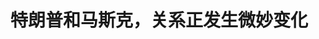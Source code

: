 <!DOCTYPE html>
<html lang="zh-CN">

<head>
    
<title>特朗普和马斯克，关系正发生微妙变化_腾讯新闻</title>
<meta name="keywords" content="马斯克,特朗普,埃隆·马斯克,美国,美国_时政,沙特阿拉伯,美国_科技,美国大选">
<meta name="description" content="种种迹象表明，特朗普和马斯克，关系正在发生微妙变化。      不是说分道扬镳，至少在公开场合，两人关系依然不错，该吃饭继续吃饭；但显然，相较于一个月前两个月前，两人关系已没那么亲密了，正渐行渐远吧....">
<meta name="author" content="腾讯网">
<meta name="copyright" content="Copyright 1998 - 2025 Tencent. All Rights Reserved">
<meta property="og:type" content="news" />

<meta property="og:title" content="特朗普和马斯克，关系正发生微妙变化_腾讯新闻" />
<meta property="og:description" content="种种迹象表明，特朗普和马斯克，关系正在发生微妙变化。      不是说分道扬镳，至少在公开场合，两人关系依然不错，该吃饭继续吃饭；但显然，相较于一个月前两个月前，两人关系已没那么亲密了，正渐行渐远吧...." />
<meta property="og:url" content="https://news.qq.com/rain/a/20250521A01PZ000" />
<meta property="og:image" content="https://inews.gtimg.com/news_ls/OI5Q1hHuXNqGJge_fchMDdCjY2LckmuZbJB315DXsl7FYAA_640330/0" />
<meta property="article:author" content="牛弹琴" />
<meta property="article:published_time" content="2025-05-21 07:53:18" />
<meta property="category" content="politics" />

<meta name="baidu-site-verification" content="jJeIJ5X7pP" />
    <meta charset="utf-8" />
<meta http-equiv="X-UA-Compatible" content="IE=Edge" />
<meta name="viewport" content="width=device-width, initial-scale=1, shrink-to-fit=no" />
<link rel="dns-prefetch" href="mat1.gtimg.com">
<link rel="dns-prefetch" href="i.news.qq.com">
<link rel="shortcut icon" href="https://mat1.gtimg.com/qqcdn/qqindex2021/favicon.ico">
<script nomodule="true" src="https://mat1.gtimg.com/qqcdn/qqindex2021/common-static/20240515201444/core3-37-1.min.js"></script>
<script>
  try {
    if (!window.IntersectionObserver) {
      var observerScript = document.createElement('script');
      observerScript.src = "https://mat1.gtimg.com/qqcdn/qqindex2021/common-static/20241024141058/intersection-observer-polyfill.js";
      document.head.appendChild(observerScript);
    }
  } catch (error) {}
</script>

<script>
  try {
    if (!Element.prototype.scrollTo) {
      var scrollScript = document.createElement('script');
      scrollScript.src = "https://mat1.gtimg.com/qqcdn/qqindex2021/common-static/20241025153001/scroll-behavior-polyfill.js";
      document.head.appendChild(scrollScript);
    }
  } catch (error) {}
</script>
<script>
  try {
    if ('scrollRestoration' in window.history) {
      window.history.scrollRestoration = 'manual';
    }
    window.isPcClient = Boolean(window.electron) && (
      window.navigator.userAgent.indexOf('pc-client') > 0 ||
      window.navigator.userAgent.indexOf('TencentNews') > 0
    );
  } catch {}
</script>
<script>
  try {
    if (window.isPcClient) {
      var bodyStyle = document.createElement('style');
      bodyStyle.innerText = 'body{ zoom: 0.95 }';
      document.head.appendChild(bodyStyle);
    }
  } catch {}
</script>
<script>
  window.DATA = {"url":"https://view.inews.qq.com/a/20250521A01PZ000","article_id":"20250521A01PZ000","article_type":"0","title":"特朗普和马斯克，关系正发生微妙变化","desc":"种种迹象表明，特朗普和马斯克，关系正在发生微妙变化。      不是说分道扬镳，至少在公开场合，两人关系依然不错，该吃饭继续吃饭；但显然，相较于一个月前两个月前，两人关系已没那么亲密了，正渐行渐远吧....","iNewsRecommendLevel":1,"abstract":"种种迹象表明，特朗普和马斯克，关系正在发生微妙变化。      不是说分道扬镳，至少在公开场合，两人关系依然不错，该吃饭继续吃饭；但显然，相较于一个月前两个月前，两人关系已没那么亲密了，正渐行渐远吧....","catalog1":"politics","ad_channel_sign":"news","introduction":"","media":"牛弹琴","media_id":"5261672","pubtime":"2025-05-21 07:53:18","comment_id":"8413522363","political":0,"cmsId":"20250521A01PZ000","cms_id":"20250521A01PZ000","closeAllAd":0,"closeAllFavorite":false,"originContent":{"directory":{"ai_list":null,"enable":2,"list":null},"key_points_show":["特朗普和马斯克之间的关系正逐渐发生变化，公开场合依然友好，但私下互动减少。","马斯克表示将减少政治捐献，可能是对特朗普阵营的退出。","特朗普在社交媒体上提到马斯克的次数大幅减少，可能因为政敌攻击、同僚妒忌和社会差评等原因。","然而，马斯克仍表示会时不时出现在白宫，本周还将与特朗普共进晚餐。","无论如何，马斯克的影响力正在下降，特朗普完成了第一波调整，未来政治格局仍充满不确定性。"],"text":"\u003cdiv class=\"rich_media_content\"\u003e\u003cp style=\"text-align: center\" data-exeditor-arbitrary-box=\"image-box\"\u003e\u003c!--IMG_0--\u003e\u003c/p\u003e\u003cp style=\"line-height: 1.75\"\u003e\u003cspan style=\"letter-spacing: 1px\"\u003e\u003cstrong\u003e\u003cspan style=\"color: rgb(171, 25, 66)\"\u003e种种迹象表明，特朗普和马斯克，关系正在发生微妙变化。\u003c/span\u003e\u003c/strong\u003e\u003c/span\u003e\u003c/p\u003e\u003cp style=\"line-height: 1.75\"\u003e\u003cspan style=\"letter-spacing: 1px\"\u003e\u003cspan style=\"color: rgb(0, 0, 0)\"\u003e不是说分道扬镳，至少在公开场合，两人关系依然不错，该吃饭继续吃饭；但显然，相较于一个月前两个月前，两人关系已没那么亲密了，正渐行渐远吧。\u003c/span\u003e\u003c/span\u003e\u003c!--MID_AD_0--\u003e\u003c!--EOP_0--\u003e\u003c/p\u003e\u003c!--MID_ARTICLE_AD_0--\u003e\u003c!--PARAGRAPH_0--\u003e\u003cp style=\"line-height: 1.75\"\u003e\u003cspan style=\"letter-spacing: 1px\"\u003e\u003cspan style=\"color: rgb(0, 0, 0)\"\u003e两个最近的小细节。\u003c/span\u003e\u003c/span\u003e\u003c/p\u003e\u003cp style=\"line-height: 1.75\"\u003e\u003cspan style=\"letter-spacing: 1px\"\u003e\u003cstrong\u003e\u003cspan style=\"color: rgb(171, 25, 66)\"\u003e第一个细节，在最近一次采访中，马斯克表示，他要减少政治捐献。\u003c/span\u003e\u003c/strong\u003e\u003c/span\u003e\u003c/p\u003e\u003cp style=\"line-height: 1.75\"\u003e\u003cspan style=\"letter-spacing: 1px\"\u003e\u003cspan style=\"color: rgb(0, 0, 0)\"\u003e要知道，作为世界首富，在2024年美国大选中，马斯克大手笔掏了近3亿美元，成为特朗普当选的头号功臣。\u003c/span\u003e\u003c/span\u003e\u003c/p\u003e\u003cp style=\"line-height: 1.75\"\u003e\u003cspan style=\"letter-spacing: 1px\"\u003e\u003cspan style=\"color: rgb(0, 0, 0)\"\u003e但现在，马斯克似乎有些倦了。\u003c/span\u003e\u003c/span\u003e\u003c/p\u003e\u003cp style=\"line-height: 1.75\"\u003e\u003cspan style=\"letter-spacing: 1px\"\u003e\u003cspan style=\"color: rgb(0, 0, 0)\"\u003e5月20日，在卡塔尔经济论坛的视频连线中，马斯克说：\u003c/span\u003e\u003cspan style=\"color: rgb(171, 25, 66)\"\u003e在政治支出上，我未来会减少做事情。\u003c/span\u003e\u003c/span\u003e\u003c/p\u003e\u003cp style=\"line-height: 1.75\"\u003e\u003cspan style=\"letter-spacing: 1px\"\u003e\u003cspan style=\"color: rgb(0, 0, 0)\"\u003e女主持问他：\u003c/span\u003e\u003cspan style=\"color: rgb(171, 25, 66)\"\u003e为什么呢？\u003c/span\u003e\u003c/span\u003e\u003c/p\u003e\u003cp style=\"line-height: 1.75\"\u003e\u003cspan style=\"letter-spacing: 1px\"\u003e\u003cspan style=\"color: rgb(0, 0, 0)\"\u003e马斯克回答：\u003c/span\u003e\u003cspan style=\"color: rgb(171, 25, 66)\"\u003e我认为我已经做得够多了\u003c/span\u003e。\u003c/span\u003e\u003c/p\u003e\u003cp style=\"line-height: 1.75\"\u003e\u003cspan style=\"letter-spacing: 1px\"\u003e\u003cspan style=\"color: rgb(0, 0, 0)\"\u003e下面哄堂大笑。\u003c/span\u003e\u003c/span\u003e\u003c/p\u003e\u003cp style=\"line-height: 1.75\"\u003e\u003cspan style=\"letter-spacing: 1px\"\u003e\u003cspan style=\"color: rgb(0, 0, 0)\"\u003e女主持继续问他：\u003c/span\u003e\u003cspan style=\"color: rgb(171, 25, 66)\"\u003e这是因为遭到反噬了吗？\u003c/span\u003e\u003c/span\u003e\u003c/p\u003e\u003cp style=\"line-height: 1.75\"\u003e\u003cspan style=\"letter-spacing: 1px\"\u003e\u003cspan style=\"color: rgb(0, 0, 0)\"\u003e马斯克回答：\u003c/span\u003e\u003cspan style=\"color: rgb(171, 25, 66)\"\u003e哦，如果我看到未来有理由进行政治支出，我就会这样做，但目前我还没找到理由……\u003c/span\u003e\u003c/span\u003e\u003c/p\u003e\u003cp style=\"line-height: 1.75\"\u003e\u003cspan style=\"letter-spacing: 1px\"\u003e\u003cspan style=\"color: rgb(0, 0, 0)\"\u003e马斯克不大想捐献了，损失最大的是谁？\u003c/span\u003e\u003c/span\u003e\u003c/p\u003e\u003cp style=\"line-height: 1.75\"\u003e\u003cspan style=\"letter-spacing: 1px\"\u003e\u003cspan style=\"color: rgb(0, 0, 0)\"\u003e特朗普阵营！\u003c/span\u003e\u003c/span\u003e\u003c/p\u003e\u003cp style=\"line-height: 1.75\"\u003e\u003cspan style=\"letter-spacing: 1px\"\u003e\u003cspan style=\"color: rgb(0, 0, 0)\"\u003eCNN的分析是，\u003c/span\u003e\u003cspan style=\"color: rgb(171, 25, 66)\"\u003e这可能表明特朗普总统最大的竞选捐助者及其政府中出现的最具争议的人物之一的撤退。\u003c/span\u003e\u003c/span\u003e\u003c/p\u003e\u003cp style=\"text-align: center\" data-exeditor-arbitrary-box=\"image-box\"\u003e\u003c!--IMG_1--\u003e\u003c/p\u003e\u003cp style=\"line-height: 1.75\"\u003e\u003cspan style=\"letter-spacing: 1px\"\u003e\u003cstrong\u003e\u003cspan style=\"color: rgb(171, 25, 66)\"\u003e第二个细节，特朗普在社交媒体上提到马斯克的次数，正在断崖式下降。\u003c/span\u003e\u003c/strong\u003e\u003c/span\u003e\u003c/p\u003e\u003cp style=\"line-height: 1.75\"\u003e\u003cspan style=\"letter-spacing: 1px\"\u003e\u003cspan style=\"color: rgb(0, 0, 0)\"\u003e毕竟，社交媒体才是特朗普的真爱，体现了他最真实的想法。\u003c/span\u003e\u003c/span\u003e\u003c/p\u003e\u003cp style=\"line-height: 1.75\"\u003e\u003cspan style=\"letter-spacing: 1px\"\u003e\u003cspan style=\"color: rgb(0, 0, 0)\"\u003e我看到，有美国媒体仔细研究了特朗普在“真相社交”上发的所有帖子，结果发现，在3月31日前，特朗普还经常性提到马斯克。\u003c/span\u003e\u003c/span\u003e\u003c/p\u003e\u003cp style=\"line-height: 1.75\"\u003e有时，一天都要提上很多次。比如，在2月17日那一周，他有11条帖子，提到了马斯克；在3月17日那一周，他提到了6次……\u003c/p\u003e\u003cp style=\"line-height: 1.75\"\u003e\u003cspan style=\"letter-spacing: 1px\"\u003e\u003cspan style=\"color: rgb(0, 0, 0)\"\u003e可见，特朗普对马斯克多倚重，多欣赏，多喜欢。\u003c/span\u003e\u003c/span\u003e\u003c/p\u003e\u003cp style=\"line-height: 1.75\"\u003e\u003cspan style=\"letter-spacing: 1px\"\u003e\u003cspan style=\"color: rgb(0, 0, 0)\"\u003e所以，也难怪，马斯克被认为是特朗普最重要的左膀右臂，影响力和重要性，甚至超过了鲁比奥等内阁重臣。\u003c/span\u003e\u003c/span\u003e\u003c/p\u003e\u003cp style=\"line-height: 1.75\"\u003e\u003cspan style=\"letter-spacing: 1px\"\u003e\u003cspan style=\"color: rgb(0, 0, 0)\"\u003e但\u003c/span\u003e\u003cspan style=\"color: rgb(171, 25, 66)\"\u003e自3月31日后，特朗普已经一个多月没在社交媒体上提马斯克了。\u003c/span\u003e\u003c/span\u003e\u003c/p\u003e\u003cp style=\"line-height: 1.75\"\u003e信号再明显不过了。\u003c/p\u003e\u003cp style=\"line-height: 1.75\"\u003e\u003cspan style=\"letter-spacing: 1px\"\u003e\u003cspan style=\"color: rgb(0, 0, 0)\"\u003e当然，前面也说了，\u003c/span\u003e\u003cstrong\u003e\u003cspan style=\"color: rgb(171, 25, 66)\"\u003e这并不表示两个人已经分道扬镳。\u003c/span\u003e\u003c/strong\u003e\u003c/span\u003e\u003c/p\u003e\u003cp style=\"line-height: 1.75\"\u003e\u003cspan style=\"letter-spacing: 1px\"\u003e\u003cspan style=\"color: rgb(0, 0, 0)\"\u003e事实上，不久前去沙特，特朗普带了一众美国商业大佬，其中就包括马斯克。\u003c/span\u003e\u003c/span\u003e\u003c/p\u003e\u003cp style=\"line-height: 1.75\"\u003e\u003cspan style=\"letter-spacing: 1px\"\u003e\u003cspan style=\"color: rgb(0, 0, 0)\"\u003e我看到，有些人就调侃，特朗普向沙特王储介绍了一位比他还要富有的人，那就是埃隆·马斯克。\u003c/span\u003e\u003c/span\u003e\u003c/p\u003e\u003cp style=\"line-height: 1.75\"\u003e在5月20日的视频采访中，马斯克也表示，他还会时不时出现在白宫，他本周还将与特朗普共进晚餐，然后和内阁部长们会面。\u003c/p\u003e\u003cp style=\"line-height: 1.75\"\u003e\u003cspan style=\"letter-spacing: 1px\"\u003e\u003cspan style=\"color: rgb(0, 0, 0)\"\u003e但一个不争的事实，他已不像特朗普刚上台时风头那么强劲，他与特朗普互动再不像以往那样频密。\u003c/span\u003e\u003c/span\u003e\u003c/p\u003e\u003cp style=\"text-align: center\" data-exeditor-arbitrary-box=\"image-box\"\u003e\u003c!--IMG_2--\u003e\u003c/p\u003e\u003cp style=\"line-height: 1.75\"\u003e\u003cspan style=\"letter-spacing: 1px\"\u003e\u003cspan style=\"color: rgb(0, 0, 0)\"\u003e为什么？\u003c/span\u003e\u003c/span\u003e\u003c/p\u003e\u003cp style=\"line-height: 1.75\"\u003e\u003cspan style=\"letter-spacing: 1px\"\u003e\u003cspan style=\"color: rgb(0, 0, 0)\"\u003e不排除几个原因吧。\u003c/span\u003e\u003c/span\u003e\u003c/p\u003e\u003cp style=\"line-height: 1.75\"\u003e\u003cspan style=\"letter-spacing: 1px\"\u003e\u003cstrong\u003e\u003cspan style=\"color: rgb(171, 25, 66)\"\u003e第一，政敌的攻击。\u003c/span\u003e\u003c/strong\u003e\u003c/span\u003e\u003c/p\u003e\u003cp style=\"line-height: 1.75\"\u003e\u003cspan style=\"letter-spacing: 1px\"\u003e\u003cspan style=\"color: rgb(0, 0, 0)\"\u003e特朗普上台后，让马斯克主导“政府效率部”，主要职责，就是节流开人动刀子。\u003c/span\u003e\u003c/span\u003e\u003c/p\u003e\u003cp style=\"line-height: 1.75\"\u003e\u003cspan style=\"letter-spacing: 1px\"\u003e\u003cspan style=\"color: rgb(0, 0, 0)\"\u003e但触动利益比触及灵魂还难，更何况砸人饭碗。马斯克也成为特朗普身边争议最大的人物，认为他实际在搞政治清洗。\u003c/span\u003e\u003c/span\u003e\u003c/p\u003e\u003cp style=\"line-height: 1.75\"\u003e\u003cspan style=\"letter-spacing: 1px\"\u003e\u003cspan style=\"color: rgb(0, 0, 0)\"\u003e他自然成为政敌的眼中钉肉中刺，必欲除之而后快。\u003c/span\u003e\u003c/span\u003e\u003c/p\u003e\u003cp style=\"line-height: 1.75\"\u003e\u003cspan style=\"letter-spacing: 1px\"\u003e\u003cstrong\u003e\u003cspan style=\"color: rgb(171, 25, 66)\"\u003e第二，同僚的妒忌。\u003c/span\u003e\u003c/strong\u003e\u003c/span\u003e\u003c/p\u003e\u003cp style=\"line-height: 1.75\"\u003e\u003cspan style=\"letter-spacing: 1px\"\u003e\u003cspan style=\"color: rgb(0, 0, 0)\"\u003e虽然都是特朗普的手下，但内阁中相当一部分部长，都不喜欢马斯克。\u003c/span\u003e\u003c/span\u003e\u003c/p\u003e\u003cp style=\"line-height: 1.75\"\u003e\u003cspan style=\"letter-spacing: 1px\"\u003e\u003cspan style=\"color: rgb(0, 0, 0)\"\u003e原因也简单，马斯克不是内阁成员，但权力却比他们还大，总对他们发号施令；节流裁员搞到他们头上，他们肯定也不爽。\u003c/span\u003e\u003c/span\u003e\u003c/p\u003e\u003cp style=\"line-height: 1.75\"\u003e\u003cspan style=\"letter-spacing: 1px\"\u003e\u003cspan style=\"color: rgb(0, 0, 0)\"\u003e财政部长贝森特，据说就跟马斯克指着鼻子互骂，场面一度相当火爆；国务卿鲁比奥，还差点和马斯克拍过桌子，很多时候有你无我有我无你。\u003c/span\u003e\u003c/span\u003e\u003c!--MID_AD_1--\u003e\u003c!--EOP_1--\u003e\u003c/p\u003e\u003c!--MID_ARTICLE_AD_1--\u003e\u003c!--PARAGRAPH_1--\u003e\u003cp style=\"line-height: 1.75\"\u003e\u003cspan style=\"letter-spacing: 1px\"\u003e\u003cspan style=\"color: rgb(0, 0, 0)\"\u003e哦，马斯克还曾痛骂特朗普的贸易顾问纳瓦罗是“一个白痴”！\u003c/span\u003e\u003c/span\u003e\u003c/p\u003e\u003cp style=\"line-height: 1.75\"\u003e\u003cspan style=\"letter-spacing: 1px\"\u003e\u003cstrong\u003e\u003cspan style=\"color: rgb(171, 25, 66)\"\u003e第三，社会有差评。\u003c/span\u003e\u003c/strong\u003e\u003c/span\u003e\u003c/p\u003e\u003cp style=\"line-height: 1.75\"\u003e\u003cspan style=\"letter-spacing: 1px\"\u003e\u003cspan style=\"color: rgb(0, 0, 0)\"\u003e被裁的人，肯定不喜欢马斯克。在政敌和同僚的引导下，对马斯克的不满，正在美国和整个西方升腾。\u003c/span\u003e\u003c/span\u003e\u003c/p\u003e\u003cp style=\"line-height: 1.75\"\u003e\u003cspan style=\"letter-spacing: 1px\"\u003e\u003cspan style=\"color: rgb(0, 0, 0)\"\u003e有民调就显示，有57%的美国民众，“在某种程度上”或“强烈”不认同马斯克在政府中的表现。\u003c/span\u003e\u003c/span\u003e\u003c/p\u003e\u003cp style=\"line-height: 1.75\"\u003e\u003c!--SECURE_LINK_BEGIN_0--\u003e特斯拉\u003c!--SECURE_LINK_END_0--\u003e股价因此大跌，甚至一些反对者到特斯拉专卖店前示威，激进的干脆直接焚烧特斯拉汽车。\u003c/p\u003e\u003cp style=\"line-height: 1.75\"\u003e\u003cspan style=\"letter-spacing: 1px\"\u003e\u003cspan style=\"color: rgb(0, 0, 0)\"\u003e虽然特朗普强烈谴责，甚至公开买了一辆\u003c/span\u003e\u003c/span\u003e特斯拉汽车表示支持。但马斯克不得不考虑自己的安危，以及自己资产的安全。\u003c/p\u003e\u003cp style=\"text-align: center\" data-exeditor-arbitrary-box=\"image-box\"\u003e\u003c!--IMG_3--\u003e\u003c/p\u003e\u003cp style=\"line-height: 1.75\"\u003e\u003cspan style=\"letter-spacing: 1px\"\u003e\u003cstrong\u003e\u003cspan style=\"color: rgb(171, 25, 66)\"\u003e第四，个性有冲突。\u003c/span\u003e\u003c/strong\u003e\u003c/span\u003e\u003c/p\u003e\u003cp style=\"line-height: 1.75\"\u003e\u003cspan style=\"letter-spacing: 1px\"\u003e\u003cspan style=\"color: rgb(0, 0, 0)\"\u003e特朗普很强势，马斯克也很强势。\u003c/span\u003e\u003c/span\u003e\u003c/p\u003e\u003cp style=\"line-height: 1.75\"\u003e\u003cspan style=\"letter-spacing: 1px\"\u003e\u003cspan style=\"color: rgb(0, 0, 0)\"\u003e有时候，强强联手，更能做一番大事；但更多时候，两个强势的人，往往会一拍两散。\u003c/span\u003e\u003c/span\u003e\u003c/p\u003e\u003cp style=\"line-height: 1.75\"\u003e\u003cspan style=\"letter-spacing: 1px\"\u003e\u003cspan style=\"color: rgb(0, 0, 0)\"\u003e事实上，美国很多人就嘲讽，马斯克才是真总统，特朗普不过是傀儡。《时代》周刊更发了一个封面，马斯克才是白宫主人。气得特朗普公开辟谣，我才是真正做主的人。\u003c/span\u003e\u003c/span\u003e\u003c!--MID_AD_2--\u003e\u003c!--EOP_2--\u003e\u003c/p\u003e\u003c!--MID_ARTICLE_AD_2--\u003e\u003c!--PARAGRAPH_2--\u003e\u003cp style=\"line-height: 1.75\"\u003e\u003cspan style=\"letter-spacing: 1px\"\u003e\u003cspan style=\"color: rgb(0, 0, 0)\"\u003e马斯克也不断澄清，\u003c/span\u003e\u003cspan style=\"color: rgb(171, 25, 66)\"\u003e“我只是一个顾问，我没有正式的权力。”\u003c/span\u003e\u003c/span\u003e\u003c/p\u003e\u003cp style=\"line-height: 1.75\"\u003e\u003cspan style=\"letter-spacing: 1px\"\u003e\u003cspan style=\"color: rgb(0, 0, 0)\"\u003e但功高震主，马斯克可能觉得，也确实该退了。\u003c/span\u003e\u003c/span\u003e\u003c/p\u003e\u003cp style=\"line-height: 1.75\"\u003e所以，他上个月就明确宣布，从5月份开始将重返公司。尽管特朗普还公开挽留，感谢马斯克的奉献和“牺牲”，你在白宫“想待多久就待多久”。\u003c!--MID_AD_3--\u003e\u003c!--EOP_3--\u003e\u003c/p\u003e\u003c!--MID_ARTICLE_AD_3--\u003e\u003c!--PARAGRAPH_3--\u003e\u003cp style=\"line-height: 1.75\"\u003e\u003cspan style=\"letter-spacing: 1px\"\u003e\u003cspan style=\"color: rgb(0, 0, 0)\"\u003e哦，之前接受特朗普儿媳妇的采访，被问到是否后悔支持特朗普时，马斯克开玩笑表示：“是的！”\u003c/span\u003e\u003c/span\u003e\u003c/p\u003e\u003cp style=\"line-height: 1.75\"\u003e\u003cspan style=\"letter-spacing: 1px\"\u003e\u003cspan style=\"color: rgb(0, 0, 0)\"\u003e然后，他迅速改口说：“我可没有。这段掐了别播……”\u003c/span\u003e\u003c/span\u003e\u003c/p\u003e\u003cp style=\"line-height: 1.75\"\u003e\u003cspan style=\"letter-spacing: 1px\"\u003e\u003cspan style=\"color: rgb(0, 0, 0)\"\u003e最后，怎么看？\u003c/span\u003e\u003c/span\u003e\u003c/p\u003e\u003cp style=\"line-height: 1.75\"\u003e\u003cspan style=\"letter-spacing: 1px\"\u003e\u003cspan style=\"color: rgb(0, 0, 0)\"\u003e还是粗浅三点吧。\u003c/span\u003e\u003c/span\u003e\u003c/p\u003e\u003cp style=\"line-height: 1.75\"\u003e\u003cspan style=\"letter-spacing: 1px\"\u003e\u003cstrong\u003e\u003cspan style=\"color: rgb(171, 25, 66)\"\u003e第一，马斯克影响力正在下降。\u003c/span\u003e\u003c/strong\u003e\u003c/span\u003e\u003c/p\u003e\u003cp style=\"line-height: 1.75\"\u003e\u003cspan style=\"letter-spacing: 1px\"\u003e\u003cspan style=\"color: rgb(0, 0, 0)\"\u003e人一走，茶就凉。不再领导“政府效率部”，不再总出现在特朗普身边，马斯克的影响力自然下降。\u003c/span\u003e\u003c/span\u003e\u003c/p\u003e\u003cp style=\"line-height: 1.75\"\u003e\u003cspan style=\"letter-spacing: 1px\"\u003e\u003cspan style=\"color: rgb(0, 0, 0)\"\u003e对马斯克本人来说，这未必是坏事；但对美国政坛平衡来说，未必是好事。\u003c/span\u003e\u003c/span\u003e\u003c/p\u003e\u003cp style=\"line-height: 1.75\"\u003e\u003cspan style=\"letter-spacing: 1px\"\u003e\u003cspan style=\"color: rgb(0, 0, 0)\"\u003e毕竟，马斯克是一个成功的创业者和商人，他的不少观点，比如对关税的不同看法，还是很有远见的。\u003c/span\u003e\u003c/span\u003e\u003c/p\u003e\u003cp style=\"line-height: 1.75\"\u003e\u003cspan style=\"letter-spacing: 1px\"\u003e\u003cstrong\u003e\u003cspan style=\"color: rgb(171, 25, 66)\"\u003e第二，马斯克也算见好就收。\u003c/span\u003e\u003c/strong\u003e\u003c/span\u003e\u003c/p\u003e\u003cp style=\"line-height: 1.75\"\u003e\u003cspan style=\"letter-spacing: 1px\"\u003e\u003cspan style=\"color: rgb(0, 0, 0)\"\u003e越呆下去，他受到的攻击肯定会越多，损失会越大，甚至他本人的生命，都可能没法保证。\u003c/span\u003e\u003c/span\u003e\u003c/p\u003e\u003cp style=\"line-height: 1.75\"\u003e\u003cspan style=\"letter-spacing: 1px\"\u003e\u003cspan style=\"color: rgb(0, 0, 0)\"\u003e还是这样急流勇退得好，何必蹚政治那碗浑水！\u003c/span\u003e\u003c/span\u003e\u003c/p\u003e\u003cp style=\"line-height: 1.75\"\u003e\u003cspan style=\"letter-spacing: 1px\"\u003e\u003cspan style=\"color: rgb(0, 0, 0)\"\u003e但毕竟砸了那么多饭碗，马斯克真能平安降落吗？在几乎人人都有枪的美国，真还不好说。\u003c/span\u003e\u003c/span\u003e\u003c/p\u003e\u003cp style=\"line-height: 1.75\"\u003e\u003cspan style=\"letter-spacing: 1px\"\u003e\u003cspan style=\"color: rgb(0, 0, 0)\"\u003e马斯克还是要小心啊。\u003c/span\u003e\u003c/span\u003e\u003c/p\u003e\u003cp style=\"text-align: center\" data-exeditor-arbitrary-box=\"image-box\"\u003e\u003c!--IMG_4--\u003e\u003c/p\u003e\u003cp style=\"line-height: 1.75\"\u003e\u003cspan style=\"letter-spacing: 1px\"\u003e\u003cstrong\u003e\u003cspan style=\"color: rgb(171, 25, 66)\"\u003e第三，特朗普完成了第一波调整。\u003c/span\u003e\u003c/strong\u003e\u003c/span\u003e\u003c/p\u003e\u003cp style=\"line-height: 1.75\"\u003e\u003cspan style=\"letter-spacing: 1px\"\u003e\u003cspan style=\"color: rgb(0, 0, 0)\"\u003e权倾朝野的马斯克，逐渐淡出了政坛；左膀右臂的国安顾问华尔兹，被发配到联合国当大使；还有不少自己任命的官员，已被特朗普炒了鱿鱼。\u003c/span\u003e\u003c/span\u003e\u003c!--MID_AD_4--\u003e\u003c!--EOP_4--\u003e\u003c/p\u003e\u003c!--MID_ARTICLE_AD_4--\u003e\u003c!--PARAGRAPH_4--\u003e\u003cp style=\"line-height: 1.75\"\u003e\u003cspan style=\"letter-spacing: 1px\"\u003e\u003cspan style=\"color: rgb(0, 0, 0)\"\u003e从特朗普以往表现看，这还只是第一波。\u003c/span\u003e\u003c/span\u003e\u003c/p\u003e\u003cp style=\"line-height: 1.75\"\u003e\u003cspan style=\"letter-spacing: 1px\"\u003e\u003cspan style=\"color: rgb(0, 0, 0)\"\u003e别忘了，特朗普1.0时期，内阁部长走马宫灯换，国务卿至少换了两个，国防部长更换了有5个，最后，副总统彭斯都跟他分道扬镳了。\u003c/span\u003e\u003c/span\u003e\u003c/p\u003e\u003cp style=\"line-height: 1.75\"\u003e\u003cspan style=\"letter-spacing: 1px\"\u003e\u003cspan style=\"color: rgb(0, 0, 0)\"\u003e马斯克身影逐渐淡去，鲁比奥、万斯等等，就一定能笑到最后？\u003c/span\u003e\u003c/span\u003e\u003c/p\u003e\u003cp style=\"line-height: 1.75\"\u003e\u003cspan style=\"letter-spacing: 1px\"\u003e\u003cspan style=\"color: rgb(0, 0, 0)\"\u003e别忘了，特朗普唯一能最确定的，就是他的不确定性。\u003c/span\u003e\u003c/span\u003e\u003c/p\u003e\u003cp style=\"line-height: 1.75\"\u003e\u003cspan style=\"letter-spacing: 1px\"\u003e\u003cspan style=\"color: rgb(171, 25, 66)\"\u003e这个世界，有些人走着走着就散了，不是你不珍惜，这就是冥冥中的安排；有些事\u003c/span\u003e\u003ci\u003e\u003cspan style=\"color: rgb(171, 25, 66)\"\u003e看着看着就淡了，\u003c/span\u003e\u003c/i\u003e\u003cspan style=\"color: rgb(171, 25, 66)\"\u003e不是你不在乎，而是岁月已经开始散场。\u003c/span\u003e\u003c/span\u003e\u003c/p\u003e\u003cp style=\"line-height: 1.75\"\u003e\u003cspan style=\"letter-spacing: 1px\"\u003e\u003cspan style=\"color: rgb(171, 25, 66)\"\u003e你看他起高楼，你看他宴宾客，你看他楼塌了。\u003c/span\u003e\u003c/span\u003e\u003c/p\u003e\u003cp\u003e\u003c/p\u003e\u003cdiv powered-by=\"qqnews_ex-editor\"\u003e\u003c/div\u003e\u003cstyle\u003e.rich_media_content{--news-tabel-th-night-color: #444444;--news-font-day-color: #333;--news-font-night-color: #d9d9d9;--news-bottom-distance: 22px}.rich_media_content p:not([data-exeditor-arbitrary-box=image-box]){letter-spacing:.5px;line-height:30px;margin-bottom:var(--news-bottom-distance);word-wrap:break-word}.rich_media_content{color:var(--news-font-day-color);font-size:18px}@media(prefers-color-scheme:dark){body:not([data-weui-theme=light]):not([dark-mode-disable=true]) .rich_media_content p:not([data-exeditor-arbitrary-box=image-box]){letter-spacing:.5px;line-height:30px;margin-bottom:var(--news-bottom-distance);word-wrap:break-word}body:not([data-weui-theme=light]):not([dark-mode-disable=true]) .rich_media_content{color:var(--news-font-night-color)}}.data_color_scheme_dark .rich_media_content p:not([data-exeditor-arbitrary-box=image-box]){letter-spacing:.5px;line-height:30px;margin-bottom:var(--news-bottom-distance);word-wrap:break-word}.data_color_scheme_dark .rich_media_content{color:var(--news-font-night-color)}.data_color_scheme_dark .rich_media_content{font-size:18px}.rich_media_content p[data-exeditor-arbitrary-box=image-box]{margin-bottom:11px}.rich_media_content\u003ediv:not(.qnt-video),.rich_media_content\u003esection{margin-bottom:var(--news-bottom-distance)}.rich_media_content hr{margin-bottom:var(--news-bottom-distance)}.rich_media_content .link_list{margin:0;margin-top:20px;min-height:0!important}.rich_media_content blockquote{background:#f9f9f9;border-left:6px solid #ccc;margin:1.5em 10px;padding:.5em 10px}.rich_media_content blockquote p{margin-bottom:0!important}.data_color_scheme_dark .rich_media_content blockquote{background:#323232}@media(prefers-color-scheme:dark){body:not([data-weui-theme=light]):not([dark-mode-disable=true]) .rich_media_content blockquote{background:#323232}}.rich_media_content ol[data-ex-list]{--ol-start: 1;--ol-list-style-type: decimal;list-style-type:none;counter-reset:olCounter calc(var(--ol-start,1) - 1);position:relative}.rich_media_content ol[data-ex-list]\u003eli\u003e:first-child::before{content:counter(olCounter,var(--ol-list-style-type)) '. ';counter-increment:olCounter;font-variant-numeric:tabular-nums;display:inline-block}.rich_media_content ul[data-ex-list]{--ul-list-style-type: circle;list-style-type:none;position:relative}.rich_media_content ul[data-ex-list].nonUnicode-list-style-type\u003eli\u003e:first-child::before{content:var(--ul-list-style-type) ' ';font-variant-numeric:tabular-nums;display:inline-block;transform:scale(0.5)}.rich_media_content ul[data-ex-list].unicode-list-style-type\u003eli\u003e:first-child::before{content:var(--ul-list-style-type) ' ';font-variant-numeric:tabular-nums;display:inline-block;transform:scale(0.8)}.rich_media_content ol:not([data-ex-list]){padding-left:revert}.rich_media_content ul:not([data-ex-list]){padding-left:revert}.rich_media_content table{display:table;border-collapse:collapse;margin-bottom:var(--news-bottom-distance)}.rich_media_content table th,.rich_media_content table td{word-wrap:break-word;border:1px solid #ddd;white-space:nowrap;padding:2px 5px}.rich_media_content table th{font-weight:700;background-color:#f0f0f0;text-align:left}.rich_media_content table p{margin-bottom:0!important}.data_color_scheme_dark .rich_media_content table th{background:var(--news-tabel-th-night-color)}@media(prefers-color-scheme:dark){body:not([data-weui-theme=light]):not([dark-mode-disable=true]) .rich_media_content table th{background:var(--news-tabel-th-night-color)}}.rich_media_content .qqnews_image_desc,.rich_media_content p[type=om-image-desc]{line-height:20px!important;text-align:center!important;font-size:14px!important;color:#666!important}.rich_media_content div[data-exeditor-arbitrary-box=wrap]:not([data-exeditor-arbitrary-box-special-style]){max-width:100%}.rich_media_content .qqnews-content{--wmfont: 0;--wmcolor: transparent;font-size:var(--wmfont);color:var(--wmcolor);line-height:var(--wmfont)!important;margin-bottom:var(--wmfont)!important}.rich_media_content .qqnews_sign_emphasis{background:#f7f7f7}.rich_media_content .qqnews_sign_emphasis ol{word-wrap:break-word;border:none;color:#5c5c5c;line-height:28px;list-style:none;margin:14px 0 6px;padding:16px 15px 4px}.rich_media_content .qqnews_sign_emphasis p{margin-bottom:12px!important}.rich_media_content .qqnews_sign_emphasis ol\u003eli\u003ep{padding-left:30px}.rich_media_content .qqnews_sign_emphasis ol\u003eli{list-style:none}.rich_media_content .qqnews_sign_emphasis ol\u003eli\u003ep:first-child::before{margin-left:-30px;content:counter(olCounter,decimal) ''!important;counter-increment:olCounter!important;font-variant-numeric:tabular-nums!important;background:#37f;border-radius:2px;color:#fff;font-size:15px;font-style:normal;text-align:center;line-height:18px;width:18px;height:18px;margin-right:12px;position:relative;top:-1px}.data_color_scheme_dark .rich_media_content .qqnews_sign_emphasis{background:#262626}.data_color_scheme_dark .rich_media_content .qqnews_sign_emphasis ol\u003eli\u003ep{color:#a9a9a9}@media(prefers-color-scheme:dark){body:not([data-weui-theme=light]):not([dark-mode-disable=true]) .rich_media_content .qqnews_sign_emphasis{background:#262626}body:not([data-weui-theme=light]):not([dark-mode-disable=true]) .rich_media_content .qqnews_sign_emphasis ol\u003eli\u003ep{color:#a9a9a9}}.rich_media_content h1,.rich_media_content h2,.rich_media_content h3,.rich_media_content h4,.rich_media_content h5,.rich_media_content h6{margin-bottom:var(--news-bottom-distance);font-weight:700}.rich_media_content h1{font-size:20px}.rich_media_content h2,.rich_media_content h3{font-size:19px}.rich_media_content h4,.rich_media_content h5,.rich_media_content h6{font-size:18px}.rich_media_content li:empty{display:none}.rich_media_content ul,.rich_media_content ol{margin-bottom:var(--news-bottom-distance)}.rich_media_content div\u003ep:only-child{margin-bottom:0!important}.rich_media_content .cms-cke-widget-title-wrap p{margin-bottom:0!important}\u003c/style\u003e\u003c/div\u003e","version":"v2"},"originAttribute":{"IMG_0":{"bigOrigUrl":"https://inews.gtimg.com/news_bt/OdMak-9CCFxLEakdRMA56EGdepKCVjgA_jnOXBz-Qq48AAA/0","compressUrl":"https://inews.gtimg.com/news_bt/OdMak-9CCFxLEakdRMA56EGdepKCVjgA_jnOXBz-Qq48AAA/641","desc":"","fullPic":"1","height":361,"imgurl0":"https://inews.gtimg.com/news_bt/OdMak-9CCFxLEakdRMA56EGdepKCVjgA_jnOXBz-Qq48AAA/0","imgurl1000":"https://inews.gtimg.com/news_bt/OdMak-9CCFxLEakdRMA56EGdepKCVjgA_jnOXBz-Qq48AAA/1000","islong":0,"origUrl":"https://inews.gtimg.com/news_bt/OdMak-9CCFxLEakdRMA56EGdepKCVjgA_jnOXBz-Qq48AAA/641","size":59,"style":"display: inline-block; max-width: 100%; width: 1080px","thumb":"https://inews.gtimg.com/news_bt/OdMak-9CCFxLEakdRMA56EGdepKCVjgA_jnOXBz-Qq48AAA_181x181s/0","url":"https://inews.gtimg.com/news_bt/OdMak-9CCFxLEakdRMA56EGdepKCVjgA_jnOXBz-Qq48AAA/641","width":641},"IMG_1":{"bigOrigUrl":"https://inews.gtimg.com/news_bt/OhdeEmUa-_D0AZ9EhNC1rTueXST7ThMLN0NlQnam_7NpEAA/0","compressUrl":"https://inews.gtimg.com/news_bt/OhdeEmUa-_D0AZ9EhNC1rTueXST7ThMLN0NlQnam_7NpEAA/641","desc":"","fullPic":"1","height":746,"imgurl0":"https://inews.gtimg.com/news_bt/OhdeEmUa-_D0AZ9EhNC1rTueXST7ThMLN0NlQnam_7NpEAA/0","imgurl1000":"https://inews.gtimg.com/news_bt/OhdeEmUa-_D0AZ9EhNC1rTueXST7ThMLN0NlQnam_7NpEAA/1000","islong":0,"origUrl":"https://inews.gtimg.com/news_bt/OhdeEmUa-_D0AZ9EhNC1rTueXST7ThMLN0NlQnam_7NpEAA/641","size":263,"style":"display: inline-block; max-width: 100%; width: 1128px","thumb":"https://inews.gtimg.com/news_bt/OhdeEmUa-_D0AZ9EhNC1rTueXST7ThMLN0NlQnam_7NpEAA_181x181s/0","url":"https://inews.gtimg.com/news_bt/OhdeEmUa-_D0AZ9EhNC1rTueXST7ThMLN0NlQnam_7NpEAA/641","width":641},"IMG_2":{"bigOrigUrl":"https://inews.gtimg.com/news_bt/OLDwbEEKz_f46Fc_T5IrmDl6G_hJhpKkYSTJCyhKxO6yUAA/0","compressUrl":"https://inews.gtimg.com/news_bt/OLDwbEEKz_f46Fc_T5IrmDl6G_hJhpKkYSTJCyhKxO6yUAA/641","desc":"","fullPic":"1","height":427,"imgurl0":"https://inews.gtimg.com/news_bt/OLDwbEEKz_f46Fc_T5IrmDl6G_hJhpKkYSTJCyhKxO6yUAA/0","imgurl1000":"https://inews.gtimg.com/news_bt/OLDwbEEKz_f46Fc_T5IrmDl6G_hJhpKkYSTJCyhKxO6yUAA/1000","islong":0,"origUrl":"https://inews.gtimg.com/news_bt/OLDwbEEKz_f46Fc_T5IrmDl6G_hJhpKkYSTJCyhKxO6yUAA/641","size":122,"style":"display: inline-block; max-width: 100%; width: 1080px","thumb":"https://inews.gtimg.com/news_bt/OLDwbEEKz_f46Fc_T5IrmDl6G_hJhpKkYSTJCyhKxO6yUAA_181x181s/0","url":"https://inews.gtimg.com/news_bt/OLDwbEEKz_f46Fc_T5IrmDl6G_hJhpKkYSTJCyhKxO6yUAA/641","width":641},"IMG_3":{"bigOrigUrl":"https://inews.gtimg.com/news_bt/Ow_YxHRn_8ppmarWbnx9XeIfhhgxt71DjqWMmynSKnnL8AA/0","compressUrl":"https://inews.gtimg.com/news_bt/Ow_YxHRn_8ppmarWbnx9XeIfhhgxt71DjqWMmynSKnnL8AA/641","desc":"","fullPic":"1","height":855,"imgurl0":"https://inews.gtimg.com/news_bt/Ow_YxHRn_8ppmarWbnx9XeIfhhgxt71DjqWMmynSKnnL8AA/0","imgurl1000":"https://inews.gtimg.com/news_bt/Ow_YxHRn_8ppmarWbnx9XeIfhhgxt71DjqWMmynSKnnL8AA/1000","islong":0,"origUrl":"https://inews.gtimg.com/news_bt/Ow_YxHRn_8ppmarWbnx9XeIfhhgxt71DjqWMmynSKnnL8AA/641","size":84,"style":"display: inline-block; max-width: 100%; width: 980px","thumb":"https://inews.gtimg.com/news_bt/Ow_YxHRn_8ppmarWbnx9XeIfhhgxt71DjqWMmynSKnnL8AA_181x181s/0","url":"https://inews.gtimg.com/news_bt/Ow_YxHRn_8ppmarWbnx9XeIfhhgxt71DjqWMmynSKnnL8AA/641","width":641},"IMG_4":{"bigOrigUrl":"https://inews.gtimg.com/news_bt/OBNcGOpziMk5CJM5JloCEC5UclEVcgHwHXXlUneBX6GS4AA/0","compressUrl":"https://inews.gtimg.com/news_bt/OBNcGOpziMk5CJM5JloCEC5UclEVcgHwHXXlUneBX6GS4AA/641","desc":"","fullPic":"1","height":481,"imgurl0":"https://inews.gtimg.com/news_bt/OBNcGOpziMk5CJM5JloCEC5UclEVcgHwHXXlUneBX6GS4AA/0","imgurl1000":"https://inews.gtimg.com/news_bt/OBNcGOpziMk5CJM5JloCEC5UclEVcgHwHXXlUneBX6GS4AA/1000","islong":0,"origUrl":"https://inews.gtimg.com/news_bt/OBNcGOpziMk5CJM5JloCEC5UclEVcgHwHXXlUneBX6GS4AA/641","size":68,"style":"display: inline-block; max-width: 100%; width: 1080px","thumb":"https://inews.gtimg.com/news_bt/OBNcGOpziMk5CJM5JloCEC5UclEVcgHwHXXlUneBX6GS4AA_181x181s/0","url":"https://inews.gtimg.com/news_bt/OBNcGOpziMk5CJM5JloCEC5UclEVcgHwHXXlUneBX6GS4AA/641","width":641}},"selfDeclare":{},"userAddress":"北京","card":{"chlid":"5261672","chlname":"牛弹琴","desc":"睿智风趣地解读国际风云、财经大事，传播正能量","icon":"http://inews.gtimg.com/newsapp_ls/0/479721430_200200/0","msgEntry":1,"uin":"ec84d1fcac1ee6dd92bc1b0fde2ae4f35c","update_frequency":"0","vip_desc":"资深媒体人","vip_icon_night":"http://inews.gtimg.com/newsapp_ls/0/14876049528/0","vip_place":"left","vip_type":"30013","vip_icon":"http://inews.gtimg.com/newsapp_ls/0/14876049251/0","vip_type_new":"30013","suid":"8QMa1npV6IYZvzY=","liveInfo":{},"cpLevel":1},"interationCount":{"like":16,"collect":0,"share":5},"payment_info":{"is_free_to_read":0,"need_pay":0,"pay_type":"","text_free_percent":0},"article_is_pay":false,"payment_column_info_v1":{"is_column_pay":false,"read_count_all":0},"tag_info_item":null,"contentWordsNum":2016,"extraProperty":{"FeedbackDetailDisableInsert":0,"zanSkinType":""},"relateWelfare":{},"aiSwitch":true,"isOversize":false,"videoArr":[]};
</script>
<script>
  window.channelInfo = {"channelConfig":{"channelNav":[{"_auto_id":"1","active_alien_img":"","alien_img":"","channel_id":"news_news_home","is_local":"0","link":"https://www.qq.com","name_cn":"首页","name_en":"home"},{"_auto_id":"2","active_alien_img":"","alien_img":"","channel_id":"news_news_top","is_local":"0","link":"","name_cn":"要闻","name_en":"news"},{"_auto_id":"4","active_alien_img":"","alien_img":"","channel_id":"news_news_bj","is_local":"1","link":"","name_cn":"北京","name_en":"bj"},{"_auto_id":"5","active_alien_img":"","alien_img":"","channel_id":"news_news_finance","is_local":"0","link":"","name_cn":"财经","name_en":"finance"},{"_auto_id":"6","active_alien_img":"","alien_img":"","channel_id":"news_news_tech","is_local":"0","link":"","name_cn":"科技","name_en":"tech"},{"_auto_id":"7","active_alien_img":"","alien_img":"","channel_id":"tv","is_local":"0","link":"https://v.qq.com/channel/tv/?ptag=qqnews","name_cn":"电视剧","name_en":"tv"},{"_auto_id":"8","active_alien_img":"","alien_img":"","channel_id":"news_news_qa","is_local":"0","link":"","name_cn":"热问","name_en":"qa"},{"_auto_id":"9","active_alien_img":"","alien_img":"","channel_id":"news_news_ent","is_local":"0","link":"","name_cn":"娱乐","name_en":"ent"},{"_auto_id":"10","active_alien_img":"","alien_img":"","channel_id":"variety","is_local":"0","link":"https://v.qq.com/channel/variety/?ptag=qqnews","name_cn":"综艺","name_en":"variety"},{"_auto_id":"11","active_alien_img":"","alien_img":"","channel_id":"news_news_sports","is_local":"0","link":"","name_cn":"体育","name_en":"sports"},{"_auto_id":"13","active_alien_img":"","alien_img":"","channel_id":"news_news_nba","is_local":"0","link":"","name_cn":"NBA","name_en":"nba"},{"_auto_id":"14","active_alien_img":"","alien_img":"","channel_id":"news_news_world","is_local":"0","link":"","name_cn":"国际","name_en":"world"},{"_auto_id":"15","active_alien_img":"","alien_img":"","channel_id":"news_news_mil","is_local":"0","link":"","name_cn":"军事","name_en":"milite"},{"_auto_id":"16","active_alien_img":"","alien_img":"","channel_id":"news_news_auto","is_local":"0","link":"","name_cn":"汽车","name_en":"auto"},{"_auto_id":"17","active_alien_img":"","alien_img":"","channel_id":"news_news_house","is_local":"0","link":"","name_cn":"房产","name_en":"house"},{"_auto_id":"18","active_alien_img":"","alien_img":"","channel_id":"news_news_edu","is_local":"0","link":"","name_cn":"教育","name_en":"edu"},{"_auto_id":"19","active_alien_img":"","alien_img":"","channel_id":"news_news_antip","is_local":"0","link":"","name_cn":"健康","name_en":"health"},{"_auto_id":"20","active_alien_img":"","alien_img":"","channel_id":"news_news_video","is_local":"0","link":"","name_cn":"视频","name_en":"video"},{"_auto_id":"21","active_alien_img":"","alien_img":"","channel_id":"news_news_game","is_local":"0","link":"","name_cn":"游戏","name_en":"games"},{"_auto_id":"22","active_alien_img":"","alien_img":"","channel_id":"news_news_nchupin","is_local":"0","link":"","name_cn":"眼界","name_en":"chupin"},{"_auto_id":"24","active_alien_img":"","alien_img":"","channel_id":"news_news_football","is_local":"0","link":"","name_cn":"足球","name_en":"football"},{"_auto_id":"25","active_alien_img":"","alien_img":"","channel_id":"news_news_kepu","is_local":"0","link":"","name_cn":"科学","name_en":"kepu"},{"_auto_id":"26","active_alien_img":"","alien_img":"","channel_id":"news_news_digi","is_local":"0","link":"","name_cn":"数码","name_en":"digi"},{"_auto_id":"28","active_alien_img":"","alien_img":"","channel_id":"ymzx","is_local":"0","link":"https://gamer.qq.com/v2/cloudgame/game/96897?ichannel=txxwpc0Ftxxwpc1","name_cn":"元梦之星","name_en":"news_news_ymzx"},{"_auto_id":"31","active_alien_img":"","alien_img":"","channel_id":"movie","is_local":"0","link":"https://v.qq.com/channel/movie/?ptag=qqnews","name_cn":"电影","name_en":"movie"},{"_auto_id":"32","active_alien_img":"","alien_img":"","channel_id":"news_news_esport","is_local":"0","link":"","name_cn":"电竞","name_en":"esport"},{"_auto_id":"34","active_alien_img":"","alien_img":"","channel_id":"news_news_history","is_local":"0","link":"","name_cn":"历史","name_en":"history"},{"_auto_id":"35","active_alien_img":"","alien_img":"","channel_id":"news_news_baby","is_local":"0","link":"","name_cn":"育儿","name_en":"baby"},{"_auto_id":"36","active_alien_img":"","alien_img":"","channel_id":"hbjy","is_local":"0","link":"https://gp.qq.com/act/a20250421mnqlx/news.shtml","name_cn":"和平精英","name_en":"news_news_hbjy"},{"_auto_id":"37","active_alien_img":"","alien_img":"","channel_id":"cloud_gamer","is_local":"0","link":"https://gamer.qq.com/?ichannel=txxwpc0Ftxxwpc1","name_cn":"云游戏","name_en":"cloud_gamer"},{"_auto_id":"38","active_alien_img":"","alien_img":"","channel_id":"news_news_lic","is_local":"0","link":"","name_cn":"理财","name_en":"finance_licai"},{"_auto_id":"39","active_alien_img":"","alien_img":"","channel_id":"news_news_istock","is_local":"0","link":"","name_cn":"股票","name_en":"finance_stock"},{"_auto_id":"40","active_alien_img":"","alien_img":"","channel_id":"ren_min_shi_pin","is_local":"0","link":"https://news.qq.com/omn/author/8QMd3Hld74cbujbY?tab=om_video","name_cn":"人民视频","name_en":"ren_min_shi_pin"},{"_auto_id":"41","active_alien_img":"","alien_img":"","channel_id":"news_news_weather","is_local":"0","link":"https://tianqi.qq.com/index.htm","name_cn":"天气","name_en":"weather"}]}};
</script>
<script>
  window.articleConfig = {"rightConfig":[{"_auto_id":"1","category_key":"default","modules":"{\"moduleList\":[{\"title\":\"作者其他文章\",\"id\":\"user_article\"},{\"title\":\"精选视频\",\"id\":\"video_album\",\"videoType\":\"tag\",\"videoId\":\"aUepxrtchGM=\",\"isSticky\":0},{\"title\":\"下载条\",\"id\":\"download_banner\",\"isSticky\":1},{\"title\":\"热点榜\",\"id\":\"hot_rank_list\",\"isSticky\":1},{\"title\":\"广告推广\",\"id\":\"ssp_ad_module\",\"category\":\"ad_ssp\",\"loid\":\"109\",\"isSticky\":1},{\"title\":\"广告推广位\",\"id\":\"c2s_ad_module\",\"category\":\"right_c2s\",\"path\":\"QQcom_all_Rectangle-1|QQcom_all_Rectangle-2|QQcom_all_Rectangle-3\",\"isSticky\":1}]}"},{"_auto_id":"2","category_key":"ent","modules":"{\"moduleList\":[{\"title\":\"作者其他文章\",\"id\":\"user_article\"},{\"title\":\"精选视频\",\"id\":\"video_album\",\"videoType\":\"tag\",\"videoId\":\"aUepxrtchGM=\"},{\"title\":\"下载条\",\"id\":\"download_banner\",\"isSticky\":1},{\"title\":\"热点榜\",\"id\":\"hot_rank_list\",\"isSticky\":1},{\"title\":\"广告推广\",\"id\":\"ssp_ad_module\",\"category\":\"ad_ssp\",\"loid\":\"109\",\"isSticky\":1},{\"title\":\"广告推广\",\"id\":\"ssp_ad_module\",\"category\":\"ad_ssp\",\"loid\":\"117\",\"isSticky\":1}]}"},{"_auto_id":"3","category_key":"game","modules":"{\"moduleList\":[{\"title\":\"作者其他文章\",\"id\":\"user_article\"},{\"title\":\"精选视频\",\"id\":\"video_album\",\"videoType\":\"tag\",\"videoId\":\"aUepxrtchGM=\"},{\"title\":\"热门游戏\",\"id\":\"recommend_game\",\"isSticky\":0},{\"title\":\"下载条\",\"id\":\"download_banner\",\"isSticky\":1},{\"title\":\"热点榜\",\"id\":\"hot_rank_list\",\"isSticky\":1},{\"title\":\"广告推广\",\"id\":\"ssp_ad_module\",\"category\":\"ad_ssp\",\"loid\":\"109\",\"isSticky\":1},{\"title\":\"广告推广位\",\"id\":\"c2s_ad_module\",\"category\":\"right_c2s\",\"path\":\"QQcom_all_Rectangle-1|QQcom_all_Rectangle-2|QQcom_all_Rectangle-3\",\"isSticky\":1}]}"},{"_auto_id":"4","category_key":"tech","modules":"{\"moduleList\":[{\"title\":\"作者其他文章\",\"id\":\"user_article\"},{\"title\":\"精选视频\",\"id\":\"video_album\",\"videoType\":\"tag\",\"videoId\":\"aUepxrtchGM=\"},{\"title\":\"下载条\",\"id\":\"download_banner\",\"isSticky\":1},{\"title\":\"热点榜\",\"id\":\"hot_rank_list\",\"isSticky\":1},{\"title\":\"广告推广\",\"id\":\"ssp_ad_module\",\"category\":\"ad_ssp\",\"loid\":\"109\",\"isSticky\":1},{\"title\":\"广告推广位\",\"id\":\"c2s_ad_module\",\"category\":\"right_c2s\",\"path\":\"QQcom_all_Rectangle-1|QQcom_all_Rectangle-2|QQcom_all_Rectangle-3\",\"isSticky\":1}]}"},{"_auto_id":"5","category_key":"finance","modules":"{\"moduleList\":[{\"title\":\"作者其他文章\",\"id\":\"user_article\"},{\"title\":\"精选视频\",\"id\":\"video_album\",\"videoType\":\"tag\",\"videoId\":\"aUepxrtchGM=\"},{\"title\":\"下载条\",\"id\":\"download_banner\",\"isSticky\":1},{\"title\":\"热点榜\",\"id\":\"hot_rank_list\",\"isSticky\":1},{\"title\":\"广告推广\",\"id\":\"ssp_ad_module\",\"category\":\"ad_ssp\",\"loid\":\"109\",\"isSticky\":1},{\"title\":\"广告推广位\",\"id\":\"c2s_ad_module\",\"category\":\"right_c2s\",\"path\":\"QQcom_all_Rectangle-1|QQcom_all_Rectangle-2|QQcom_all_Rectangle-3\",\"isSticky\":1}]}"},{"_auto_id":"6","category_key":"news","modules":"{\"moduleList\":[{\"title\":\"作者其他文章\",\"id\":\"user_article\"},{\"title\":\"精选视频\",\"id\":\"video_album\",\"videoType\":\"tag\",\"videoId\":\"aUepxrtchGM=\"},{\"title\":\"下载条\",\"id\":\"download_banner\",\"isSticky\":1},{\"title\":\"热点榜\",\"id\":\"hot_rank_list\",\"isSticky\":1},{\"title\":\"广告推广\",\"id\":\"ssp_ad_module\",\"category\":\"ad_ssp\",\"loid\":\"109\",\"isSticky\":1},{\"title\":\"广告推广位\",\"id\":\"c2s_ad_module\",\"category\":\"right_c2s\",\"path\":\"QQcom_all_Rectangle-1|QQcom_all_Rectangle-2|QQcom_all_Rectangle-3\",\"isSticky\":1}]}"},{"_auto_id":"7","category_key":"fashion","modules":"{\"moduleList\":[{\"title\":\"作者其他文章\",\"id\":\"user_article\"},{\"title\":\"精选视频\",\"id\":\"video_album\",\"videoType\":\"tag\",\"videoId\":\"aUepxrtchGM=\"},{\"title\":\"下载条\",\"id\":\"download_banner\",\"isSticky\":1},{\"title\":\"热点榜\",\"id\":\"hot_rank_list\",\"isSticky\":1},{\"title\":\"广告推广\",\"id\":\"ssp_ad_module\",\"category\":\"ad_ssp\",\"loid\":\"109\",\"isSticky\":1},{\"title\":\"广告推广位\",\"id\":\"c2s_ad_module\",\"category\":\"right_c2s\",\"path\":\"QQcom_all_Rectangle-1|QQcom_all_Rectangle-2|QQcom_all_Rectangle-3\",\"isSticky\":1}]}"},{"_auto_id":"8","category_key":"sports","modules":"{\"moduleList\":[{\"title\":\"作者其他文章\",\"id\":\"user_article\"},{\"title\":\"精选视频\",\"id\":\"video_album\",\"videoType\":\"tag\",\"videoId\":\"aUepxrtchGM=\"},{\"title\":\"下载条\",\"id\":\"download_banner\",\"isSticky\":1},{\"title\":\"热点榜\",\"id\":\"hot_rank_list\",\"isSticky\":1},{\"title\":\"广告推广\",\"id\":\"ssp_ad_module\",\"category\":\"ad_ssp\",\"loid\":\"109\",\"isSticky\":1},{\"title\":\"广告推广位\",\"id\":\"c2s_ad_module\",\"category\":\"right_c2s\",\"path\":\"QQcom_all_Rectangle-1|QQcom_all_Rectangle-2|QQcom_all_Rectangle-3\",\"isSticky\":1}]}"},{"_auto_id":"9","category_key":"health","modules":"{\"moduleList\":[{\"title\":\"作者其他文章\",\"id\":\"user_article\"},{\"title\":\"精选视频\",\"id\":\"video_album\",\"videoType\":\"tag\",\"videoId\":\"aUepxrtchGM=\"},{\"title\":\"下载条\",\"id\":\"download_banner\",\"isSticky\":1},{\"title\":\"热点榜\",\"id\":\"hot_rank_list\",\"isSticky\":1},{\"title\":\"广告推广\",\"id\":\"ssp_ad_module\",\"category\":\"ad_ssp\",\"loid\":\"109\",\"isSticky\":1},{\"title\":\"广告推广位\",\"id\":\"c2s_ad_module\",\"category\":\"right_c2s\",\"path\":\"QQcom_all_Rectangle-1|QQcom_all_Rectangle-2|QQcom_all_Rectangle-3\",\"isSticky\":1}]}"},{"_auto_id":"10","category_key":"nba","modules":"{\"moduleList\":[{\"title\":\"作者其他文章\",\"id\":\"user_article\"},{\"title\":\"精选视频\",\"id\":\"video_album\",\"videoType\":\"tag\",\"videoId\":\"aUepxrtchGM=\"},{\"title\":\"下载条\",\"id\":\"download_banner\",\"isSticky\":1},{\"title\":\"热点榜\",\"id\":\"hot_rank_list\",\"isSticky\":1},{\"title\":\"广告推广\",\"id\":\"ssp_ad_module\",\"category\":\"ad_ssp\",\"loid\":\"109\",\"isSticky\":1},{\"title\":\"广告推广位\",\"id\":\"c2s_ad_module\",\"category\":\"right_c2s\",\"path\":\"QQcom_all_Rectangle-1|QQcom_all_Rectangle-2|QQcom_all_Rectangle-3\",\"isSticky\":1}]}"},{"_auto_id":"11","category_key":"edu","modules":"{\"moduleList\":[{\"title\":\"作者其他文章\",\"id\":\"user_article\"},{\"title\":\"精选视频\",\"id\":\"video_album\",\"videoType\":\"tag\",\"videoId\":\"aUWpxLNdg2c=\"},{\"title\":\"下载条\",\"id\":\"download_banner\",\"isSticky\":1},{\"title\":\"热点榜\",\"id\":\"hot_rank_list\",\"isSticky\":1},{\"title\":\"广告推广\",\"id\":\"ssp_ad_module\",\"category\":\"ad_ssp\",\"loid\":\"109\",\"isSticky\":1},{\"title\":\"广告推广位\",\"id\":\"c2s_ad_module\",\"category\":\"right_c2s\",\"path\":\"QQcom_all_Rectangle-1|QQcom_all_Rectangle-2|QQcom_all_Rectangle-3\",\"isSticky\":1}]}"},{"_auto_id":"12","category_key":"ad","modules":"{\"moduleList\":[{\"title\":\"广告推广\",\"id\":\"ssp_ad_module\",\"category\":\"ad_ssp\",\"loid\":\"109\",\"isSticky\":1},{\"title\":\"广告推广位\",\"id\":\"c2s_ad_module\",\"category\":\"right_c2s\",\"path\":\"QQcom_all_Rectangle-1|QQcom_all_Rectangle-2|QQcom_all_Rectangle-3\",\"isSticky\":1}]}"}],"tonglanAdConfig":[{"_auto_id":"1","modules":"{\"moduleList\":[{\"title\":\"广告推广位\",\"id\":\"top\",\"category\":\"top_c2s\",\"path\":\"QQcom_all_Width1-1\"},{\"title\":\"广告推广位\",\"id\":\"bottom\",\"category\":\"bottom_c2s\",\"path\":\"QQcom_all_Width1-2\"}]}"}],"bottomConfig":[],"videoAdConfig":[{"_auto_id":"1","normal_time":"10","switch":"1","video_count":"0","video_time":"0"}],"rightGameConfig":[{"_auto_id":"2","desc":"连续登录送游戏钻石，群雄共聚称霸沙城","icon":"https://inews.gtimg.com/newsapp_bt/0/0627161037914_3816/0","link":"https://s.iwan.qq.com/opengame/tenvideo/index.html?hidestatusbar=1&hidetitlebar=1&immersive=1&syswebview=1&landscape=1&gameid=49085&url=https%3A%2F%2Fgz-file.91ninthpalace.com%2Fwzzx%2Findex_tencent_iwan.html%20&ref_ele=90015","name":"王者之心2"},{"_auto_id":"3","desc":"上线送VIP！万人同屏横扫沙城","icon":"https://inews.gtimg.com/newsapp_bt/0/0627155752146_4584/0","link":"https://s.iwan.qq.com/opengame/tenvideo/index.html?hidestatusbar=1&hidetitlebar=1&immersive=1&landscape=1&syswebview=1&gameid=47203&url=https%3A%2F%2Fcqss2login.bigrnet.com%2Fiwan%2Fh5%2Fplay%2Floading&ref_ele=90015","name":"传奇盛世"},{"_auto_id":"4","desc":"超高爆率，经典玩法","icon":"https://inews.gtimg.com/newsapp_bt/0/0627160641137_9103/0","link":"https://s.iwan.qq.com/opengame/tenvideo/index.html?hidestatusbar=1&hidetitlebar=1&immersive=1&syswebview=1&gameid=43803&url=https%3A%2F%2Fsdk.mxzgame.com%2FGames%2Fportal%2F108337%2FTXVApp&ref_ele=90015","name":"新不良人"},{"_auto_id":"6","desc":"超多福利登录即领，海量游戏任你畅玩","icon":"https://inews.gtimg.com/newsapp_bt/0/111315495935_3595/0","link":"https://dldir3.qq.com/minigamefile/webdownloads/QQGameMini_silent_1002020001_cid0.exe","name":"QQ游戏大厅"},{"_auto_id":"7","desc":"纯正经典玩法，欢乐挑战赛火热来袭","icon":"https://inews.gtimg.com/newsapp_bt/0/070918050891_4971/0","link":"https://minigame.qq.com/h5game_frame_test/?appid=200904&ifid=1502020001","name":"欢乐斗地主"},{"_auto_id":"8","desc":"新服大放送，享赚你就来","icon":"https://inews.gtimg.com/newsapp_bt/0/0627154608860_7318/0","link":"https://s.iwan.qq.com/opengame/tenvideo/index.html?hidestatusbar=1&hidetitlebar=1&immersive=1&syswebview=1&landscape=1&gameid=43403&url=https%3A%2F%2Flogin-wxxyx2-bzsc.jikewan.com%2Fgame%2Fcqtxvideo.html&ref_ele=90015","name":"百战沙城"},{"_auto_id":"9","desc":"全新极速版本爽玩！送新武魂转换卡","icon":"https://inews.gtimg.com/newsapp_bt/0/1016115936984_7153/0","link":"https://s.iwan.qq.com/opengame/tenvideo/index.html?hidestatusbar=1&hidetitlebar=1&immersive=1&syswebview=1&gameid=51477&url=https%3A%2F%2Fh5sdk.cdqcwl.com%2Fsdk%2Ftxaiwandefault%2Fce43a6806214ed5b3e2227ca7e99e27a%2F2231&ref_ele=90015","name":"斗罗大陆"},{"_auto_id":"10","desc":"原汁原味，正版授权","icon":"https://inews.gtimg.com/newsapp_bt/0/0627160844946_1794/0","link":"https://s.iwan.qq.com/opengame/tenvideo/index.html?hidetitlebar=1&immersive=1&syswebview=1&landscape=1&gameid=37275&url=https%3A%2F%2Fsdk.mxzgame.com%2FGames%2Fportal%2F100211%2FTXVApp&ref_ele=90015","name":"原始传奇"},{"_auto_id":"11","desc":"登录领神秘巨星，打造巅峰阵容","icon":"https://inews.gtimg.com/newsapp_bt/0/0701170959368_8122/0","link":"https://s.iwan.qq.com/opengame/tenvideo/index.html?hidestatusbar=1&hidetitlebar=1&immersive=1&syswebview=1&gameid=40591&url=https%3A%2F%2Frh.diaigame.com%2Fh5plat%2Fplay%2Fpackage_code%2FP0012462&ref_ele=90015","name":"巅峰冠军足球"},{"_auto_id":"12","desc":"赛季制实时PVP联机对战","icon":"https://inews.gtimg.com/newsapp_bt/0/0701165259701_7142/0","link":"https://s.iwan.qq.com/opengame/tenvideo/index.html?hidestatusbar=1&hidetitlebar=1&immersive=1&syswebview=1&gameid=49634&url=https%3A%2F%2Ffootball.shenshoucdn.com%2Ffootball_new%2Fh5%2Ftxsp%2Findex.html&ref_ele=90015","name":"球场风云"},{"_auto_id":"13","desc":"专注超爽打宝体验","icon":"https://inews.gtimg.com/newsapp_bt/0/0627154956673_3154/0","link":"https://s.iwan.qq.com/opengame/tenvideo/index.html?hidestatusbar=1&hidetitlebar=1&immersive=1&syswebview=1&gameid=41057&url=https%3A%2F%2Fh5apily.fire2333.com%2Fh5sdk%2Ftxshipin%2Findex%2F3200222%2F3200112&ref_ele=90015","name":"传奇至尊"},{"_auto_id":"16","desc":"火爆新服，福利满满","icon":"https://inews.gtimg.com/newsapp_bt/0/0701171307639_4759/0","link":"https://s.iwan.qq.com/opengame/tenvideo/index.html?hidestatusbar=1&hidetitlebar=1&immersive=1&syswebview=1&gameid=50335&url=https%3A%2F%2Fh5-union-cdn.pptgame.cn%2Findex.html%3Ftx_package_id%3D10202%20&ref_ele=90015","name":"火源战纪"},{"_auto_id":"17","desc":"魔幻风格，超大场面","icon":"https://inews.gtimg.com/newsapp_bt/0/0701171500721_6895/0","link":"https://s.iwan.qq.com/opengame/tenvideo/index.html?hidestatusbar=1&hidetitlebar=1&immersive=1&syswebview=1&gameid=33112&url=https%3A%2F%2Fcsjs-tx.ebibi.com%2Fgame%2Fh5iwan-wwzs%2Fmain%2Findex.html&ref_ele=90015","name":"万王之神"},{"_auto_id":"19","desc":"经典神话背景，高清细腻画质","icon":"https://inews.gtimg.com/newsapp_bt/0/0709181543493_4955/0","link":"https://s.iwan.qq.com/opengame/tenvideo/index.html?hidestatusbar=1&hidetitlebar=1&immersive=1&syswebview=1&gameid=39686&url=https%3A%2F%2Fsdk.gz.1253361160.clb.myqcloud.com%2FGames%2Fportal%2F108311%2FTXVApp&ref_ele=90015","name":"凡人神将传"}]};
</script>
<script src="https://mat1.gtimg.com/www/js/emonitor/custom_ed041a23.js" charset="utf-8"></script>
<script>
  try {
    window.emonitorIns = emonitor.create({
      name: 'newsqq_normalArticle',
      atta: {
        name: 'newsqq',
      },
      mode: '007',
    });
  } catch (err) {
    console.warn(err);
  }
</script>
<link href="https://mat1.gtimg.com/qqcdn/qqindex2021/common-static/hel/qqnews-pc-dc_20250515055953/static/css/static.css" rel="stylesheet">

<script>window.__HEL_PRESET_META__={"qqnews-pc-components":{"app":{"id":1366,"name":"qqnews-pc-components","app_group_name":"qqnews-pc-components","proj_ver":{"map":{},"utime":0},"online_version":"qqnews-pc-components_20250515055747","build_version":"qqnews-pc-components_20250520070753","update_at":"2025-05-20T11:08:42.000Z","desc":"set by [init], from container [formal.pc.dc.tj101008] worker [2]"},"version":{"sub_app_name":"qqnews-pc-components","sub_app_version":"qqnews-pc-components_20250520070753","src_map":{"webDirPath":"https://mat1.gtimg.com/qqcdn/qqindex2021/common-static/hel/qqnews-pc-components_20250520070753","htmlIndexSrc":"https://mat1.gtimg.com/qqcdn/qqindex2021/common-static/hel/qqnews-pc-components_20250520070753/index.html","extractMode":"all","iframeSrc":"","chunkCssSrcList":["https://mat1.gtimg.com/qqcdn/qqindex2021/common-static/hel/qqnews-pc-components_20250520070753/static/css/index.css"],"chunkJsSrcList":["https://mat1.gtimg.com/qqcdn/qqindex2021/common-static/hel/qqnews-pc-components_20250520070753/static/js/index.js"],"staticCssSrcList":[],"staticJsSrcList":["https://mat1.gtimg.com/qqcdn/qqindex2021/static/20231212123233/react.production.min.js","https://mat1.gtimg.com/qqcdn/qqindex2021/static/20231212123233/react-dom.production.min.js","https://mat1.gtimg.com/qqcdn/qqindex2021/common-static/hel/hel-base-v16.js"],"relativeCssSrcList":[],"relativeJsSrcList":[],"privCssSrcList":[],"srvModSrcList":[],"srvModSrcIndex":"","headAssetList":[{"tag":"staticScript","append":false,"attrs":{"src":"https://mat1.gtimg.com/qqcdn/qqindex2021/static/20231212123233/react.production.min.js"}},{"tag":"staticScript","append":false,"attrs":{"src":"https://mat1.gtimg.com/qqcdn/qqindex2021/static/20231212123233/react-dom.production.min.js"}},{"tag":"staticScript","append":false,"attrs":{"src":"https://mat1.gtimg.com/qqcdn/qqindex2021/common-static/hel/hel-base-v16.js"}},{"tag":"script","append":true,"attrs":{"src":"https://mat1.gtimg.com/qqcdn/qqindex2021/common-static/hel/qqnews-pc-components_20250520070753/static/js/index.js","defer":""}},{"tag":"link","append":true,"attrs":{"href":"https://mat1.gtimg.com/qqcdn/qqindex2021/common-static/hel/qqnews-pc-components_20250520070753/static/css/index.css","rel":"stylesheet"}}],"bodyAssetList":[]},"update_at":"2025-05-20T11:08:42.000Z","create_at":"2025-05-20T11:08:42.000Z","_worker_id":"2","_is_backup":true}}}</script>
<script>window.__VIEW_PATH__="article.ejs";</script>
</head>

<body id="dc-normal-body">
  <div id="top-nav"></div>
  <div id="topAd"></div>
  <div class="qqweb-pc-content ">
    <div class="content-left">
      <div class="content">
        <div class="left-tool" id="left-tool"></div>
                <div class="content-article">
            <div id="article-column-tag"></div>
            <h1>特朗普和马斯克，关系正发生微妙变化</h1>
            <div id="article-author"></div>
            <div id="article-content"></div>
          <div id="article-status"></div>
          <div id="relate-question"></div>
          <div class="recommend-con" id="ArticleBottom"></div>
        </div>
      </div>
      <div id="article-comment"></div>
      <div id="recommend"></div>
      <div id="bottomAd"></div>
      <div id="article-footer"></div>
    </div>
    <div id="content-right" class="content-right"></div>
  </div>
  <div id="go-top"></div>
  <script>
    var navDom = document.getElementById('top-nav');
    if (window.isPcClient && navDom) {
      navDom.style.height = '0';
    }
  </script>
    <script type="text/javascript">
  var TIME_BEFORE_LOAD_CRYSTAL = Date.now();
</script>
<script src="https://mat1.gtimg.com/qqcdn/qqindex2021/advertisement/qqdc/crystal.202504291215.min.js" id="l_qq_com"></script>
<script type="text/javascript">
  if (typeof crystal === 'undefined' && Math.random() <= 1) {
    (function() {
      var TIME_AFTER_LOAD_CRYSTAL = Date.now();
      var img = new Image(1, 1);
      img.src = "//dp3.qq.com/qqcom/?adb=1&dm=new&err=1002&blockjs=" + (TIME_AFTER_LOAD_CRYSTAL - TIME_BEFORE_LOAD_CRYSTAL);
    })();
  }
</script>
    <iframe style="display: none;" src="https://i.news.qq.com/web_backend/getWebPacUid"></iframe>
<script src="https://mat1.gtimg.com/qqcdn/qqindex2021/common-static/20240805160928/react.production.min.js"></script>
<script src="https://mat1.gtimg.com/qqcdn/qqindex2021/common-static/20240805160928/react-dom.production.min.js"></script>
<script src="https://mat1.gtimg.com/qqcdn/qqindex2021/common-static/20241018171503/universal-report.min.js"></script>
<script defer type="text/javascript" src="https://mat1.gtimg.com/qqcdn/qqindex2021/libs/barrier/aria.js?appid=9327b8b06379d9d1728bbfbe2025ef9c" charset="utf-8"></script>
<script defer src="https://t.captcha.qq.com/TCaptcha.js"></script>
<script>document.cookie="hel_err=;path=/;";</script>
<script src="https://mat1.gtimg.com/qqcdn/qqindex2021/common-static/hel/hel-base-v16.js"></script>
<script src="https://mat1.gtimg.com/qqcdn/qqindex2021/common-static/hel/qqnews-pc-hel-entry_20250117174052/static/js/index.js"></script>
<link rel="preload" href="https://mat1.gtimg.com/qqcdn/qqindex2021/common-static/hel/qqnews-pc-dc_20250515055953/static/js/static.js" as="script">
<link rel="preload" href="https://mat1.gtimg.com/qqcdn/qqindex2021/common-static/hel/qqnews-pc-components_20250520070753/static/js/index.js" as="script">
<script>window.loadProject("https://mat1.gtimg.com/qqcdn/qqindex2021/common-static/hel/qqnews-pc-dc_20250515055953/static/js/static.js");</script>
<iframe id="videoFrame" style="display: none;" src="https://video.qq.com/cookie/sync_qqnews.html"></iframe>
</body>

</html>
